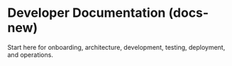 # Developer Documentation (docs-new)

Start here for onboarding, architecture, development, testing, deployment, and operations.
